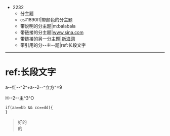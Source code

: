 - 2232
	- 分主题
	- c:#1890ff|带颜色的分主题
	- 带说明的分主题|m:balabala
	- 带链接的分主题|www.sina.com
	- 带链接的另一分主题|[新浪网](www.sina.com)
	- 带引用的分--主--题|ref:长段文字

***
# ref:长段文字


a--红--^2^+a--2--^立方^=9  

H--2--主^3^O

```javascrpt
if(aa==bb && cc==dd){
}
```

> 好的  
的